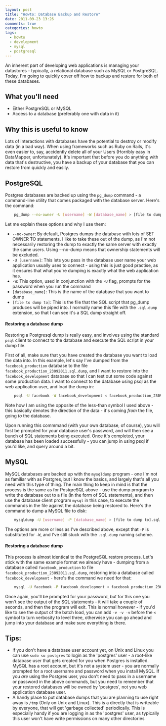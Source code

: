 ```yaml
---
layout: post
title: "Howto: Database Backup and Restore"
date: 2011-09-23 13:26
comments: true
categories: howto
tags:
  - howto
  - development
  - mysql
  - postgresql
---
```


An inherent part of developing web applications is managing your datastores - typically, a relational database such as MySQL or PostgreSQL. Today, I'm going to quickly cover off how to backup and restore for both of these databases.

## What you'll need ##

* Either PostgreSQL or MySQL
* Access to a database (preferably one with data in it)

## Why this is useful to know ##

Lots of interactions with databases have the potential to destroy or modify data (in a bad way). When using frameworks such as Ruby on Rails, it's even easier to, say, accidently delete all of your Users (Horribly easy in DataMapper, unfortunately). It's important that before you do anything with data that's destructive, you have a backup of your database that you can restore from quickly and easily.

## PostgreSQL ##

Postgres databases are backed up using the `pg_dump` command - a command-line utility that comes packaged with the database server. Here's the command:

``` sh
    pg_dump --no-owner -U [username] -W [database_name] > [file to dump to].sql.dump
```

Let me explain these options and why I use them:

* `--no-owner`: By default, Postgres dumps the database with lots of SET OWNER TO statements. I like to take these out of the dump, as I'm not necessarily restoring the dump to exactly the same server with exactly the same users. Using --no-dump means that ownership statements will be excluded.
* `-U [username]`: This lets you pass in the database user name your web application usually uses to connect - using this is just good practise, as it ensures that what you're dumping is exactly what the web application has.
* `-W`: This option, used in conjunction with the `-U` flag, prompts for the password when you run the command
* `[database_name]`: This is the name of the database that you want to dump
* `[file to dump to]`: This is the file that the SQL script that pg_dump produces will be piped into. I normally name this file with the `.sql.dump` extension, so that I can see it's a SQL dump straight off.


#### Restoring a database dump ####

Restoring a Postgresql dump is really easy, and involves using the standard `psql` client to connect to the database and execute the SQL script in your dump file. 

First of all, make sure that you have created the database you want to load the data into. In this example, let's say I've dumped from the `facebook_production` database to the file `facebook_production_23092011.sql.dump`, and I want to restore into the `facebook_development` database so that I can test out some code against some production data. I want to connect to the database using psql as the web application user, and load the dump in:

``` sh
    psql -U facebook -W facebook_development < facebook_production_23092011.sql.dump`
```

Note how I am using the opposite of the less-than symbol I used above - this basically denotes the direction of the data - it's coming _from_ the file, going _to_ the database.

Upon running this commmand (with your own database, of course), you will first be prompted for your database user's password, and will then see a bunch of SQL statements being executed. Once it's completed, your database has been loaded successfully - you can jump in using psql if you'd like, and query around a bit.

## MySQL ##

MySQL databases are backed up with the `mysqldump` program - one I'm not as familiar with as Postgres, but I know the basics, and largely that's all you need with this type of thing. The main thing to keep in mind is that the process is the same as for PostgreSQL above - use the dump program to write the database out to a file (in the form of SQL statements), and then use the database client program `mysql` in this case, to execute the commands in the file against the database being restored to. Here's the command to dump a MySQL file to disk:

``` sh
    mysqldump -U [username] -P [database_name] > [file to dump to].sql.dump
```

The options are more or less as I've described above, except that `-P` is substituted for `-W`, and I've still stuck with the `.sql.dump` naming scheme.

#### Restoring a database dump ####

This process is almost identical to the PostgreSQL restore process. Let's stick with the same example format we already have - dumping from a database called `facebook_production` to file `facebook_production_23092011.sql.dump`, restoring into a database called `facebook_development` - here's the command we need for that:

``` sh
    mysql -U facebook -P facebook_development < facebook_production_23092011.sql.dump
```

Once again, you'll be prompted for your password, but for this one you won't see the output of the SQL statements - it will take a couple of seconds, and then the program will exit. This is normal however - if you'd like to see the output of the batch load, you can add `-v -v -v` before the `<` symbol to turn verbosity to level three, otherwise you can go ahead and jump into your database and make sure everything is there.

## Tips: ##

* If you don't have a database user account yet, on Unix and Linux you can use `sudo su postgres` to login as the 'postgres' user - a root-like database user that gets created for you when Postgres is installed. MySQL has a root account, but it's not a system user - you are normally prompted for a root username and password when you install MySQL. If you _are_ using the Postgres user, you don't need to pass in a username or password in the above commands, but you need to remember that your restored databases will be owned by 'postgres', not you web application database user.
* A handy place to put database dumps that you are planning to use right away is `/tmp` (Only on Unix and Linux). This is a directly that is writeable by everyone, that will get 'garbage collected' periodically. This is especially handy if you are logging in as the 'postgres' user, as typically this user won't have write permissions on many other directories


